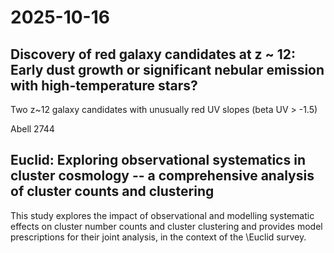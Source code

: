 # 2025-10-16

## **Discovery of red galaxy candidates at z ~ 12: Early dust growth or significant nebular emission with high-temperature stars?**

Two z~12 galaxy candidates with unusually red UV slopes (beta UV > -1.5)

Abell 2744

## **Euclid: Exploring observational systematics in cluster cosmology -- a comprehensive analysis of cluster counts and clustering**

This study explores the impact of observational and modelling systematic effects on cluster number counts and cluster clustering and provides model prescriptions for their joint analysis, in the context of the \Euclid survey.

